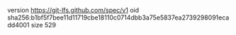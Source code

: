 version https://git-lfs.github.com/spec/v1
oid sha256:b1bf5f7bee11d11719cbe18110c0714dbb3a75e5837ea2739298091ecadd4001
size 529
